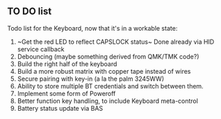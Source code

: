 ## TO DO list
Todo list for the Keyboard, now that it's in a workable state:
1. ~Get the red LED to reflect CAPSLOCK status~ Done already via HID service callback
2. Debouncing (maybe something derived from QMK/TMK code?)
3. Build the right half of the keyboard
4. Build a more robust matrix with copper tape instead of wires
5. Secure pairing with key-in (a la the palm 3245WW)
6. Ability to store multiple BT credentials and switch between them.
7. Implement some form of Poweroff
8. Better function key handling, to include Keyboard meta-control
9. Battery status update via BAS

